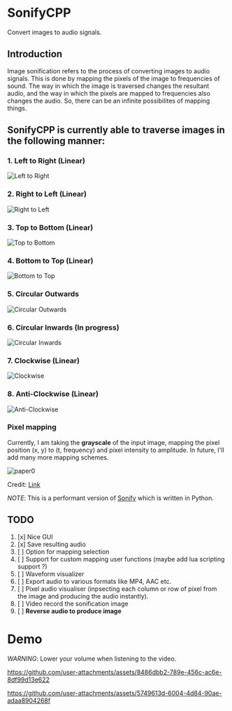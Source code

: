 # SonifyCPP

Convert images to audio signals.

## Introduction

Image sonification refers to the process of converting images to audio signals. This is done by mapping the pixels of the image to frequencies of sound. The way in which the image is traversed changes the resultant audio, and the way in which the pixels are mapped to frequencies also changes the audio. So, there can be an infinite possibilites of mapping things.

## SonifyCPP is currently able to traverse images in the following manner:

### 1. Left to Right (Linear)

![Left to Right](https://github.com/user-attachments/assets/5342b735-028f-429a-9c82-d8ac401a0769)

### 2. Right to Left (Linear)

![Right to Left](https://github.com/user-attachments/assets/68a9f8da-1116-4a0c-8f82-4806da90ba18)

### 3. Top to Bottom (Linear)

![Top to Bottom](https://github.com/user-attachments/assets/d0d54029-6cf5-43b9-a31d-cbf22b5f6ac2)
 
### 4. Bottom to Top (Linear)

![Bottom to Top](https://github.com/user-attachments/assets/7f4b1aef-1ea1-4208-874f-487adb1eb0ea)
   
### 5. Circular Outwards

![Circular Outwards](https://github.com/user-attachments/assets/33dbc508-8a17-44b2-ac1c-2db59b249d1d)
  
### 6. Circular Inwards (In progress)

![Circular Inwards](https://github.com/user-attachments/assets/077c4ae8-e7e9-4e3c-931e-156799afd3a7)

### 7. Clockwise (Linear)

![Clockwise](https://github.com/user-attachments/assets/3fb24eb7-847a-46f3-86f5-07962d3841bc)

### 8. Anti-Clockwise (Linear)

![Anti-Clockwise](https://github.com/user-attachments/assets/9c813886-d9b1-466d-ab91-4b40c0fde28c)

### Pixel mapping
Currently, I am taking the **grayscale** of the input image, mapping the pixel position (x, y) to (t, frequency) and pixel intensity to amplitude. In future, I'll add many more mapping schemes.

![paper0](https://github.com/user-attachments/assets/4c64fdbf-7d45-439c-b873-848dd09dd490)

Credit: [Link](https://www.seeingwithsound.com/im2sound.htm)

*NOTE*: This is a performant version of [Sonify](https://github.com/dheerajshenoy/sonify/) which is written in Python.

## TODO

1. [x] Nice GUI
2. [x] Save resulting audio
3. [ ] Option for mapping selection
4. [ ] Support for custom mapping user functions (maybe add lua scripting support ?)
5. [ ] Waveform visualizer
6. [ ] Export audio to various formats like MP4, AAC etc.
7. [ ] Pixel audio visualiser (inpsecting each column or row of pixel from the image and producing the audio instantly).
8. [ ] Video record the sonification image
9. [ ] **Reverse audio to produce image**

# Demo

*WARNING*: Lower your volume when listening to the video.

https://github.com/user-attachments/assets/8486dbb2-789e-456c-ac6e-8df99d13e622

https://github.com/user-attachments/assets/5749613d-6004-4d84-90ae-adaa8904268f



